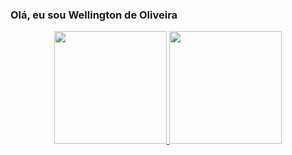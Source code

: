 ### Olá, eu sou Wellington de Oliveira

<div align="center">
  <a href="https://github.com/wellingtonolive">
  <img height="180em" src="https://github-readme-stats.vercel.app/api?username=wellingtonolive&show_icons=true&theme=dracula&include_all_commits=true&count_private=true"/>
  <img height="180em" src="https://github-readme-stats.vercel.app/api/top-langs/?username=wellingtonolive&layout=compact&langs_count=7&theme=dracula"/>
</div>




